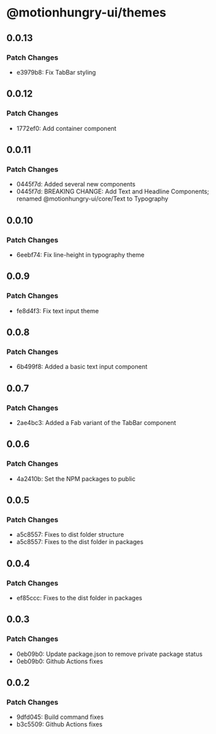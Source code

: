 # @motionhungry-ui/themes

## 0.0.13

### Patch Changes

- e3979b8: Fix TabBar styling

## 0.0.12

### Patch Changes

- 1772ef0: Add container component

## 0.0.11

### Patch Changes

- 0445f7d: Added several new components
- 0445f7d: BREAKING CHANGE: Add Text and Headline Components; renamed @motionhungry-ui/core/Text to Typography

## 0.0.10

### Patch Changes

- 6eebf74: Fix line-height in typography theme

## 0.0.9

### Patch Changes

- fe8d4f3: Fix text input theme

## 0.0.8

### Patch Changes

- 6b499f8: Added a basic text input component

## 0.0.7

### Patch Changes

- 2ae4bc3: Added a Fab variant of the TabBar component

## 0.0.6

### Patch Changes

- 4a2410b: Set the NPM packages to public

## 0.0.5

### Patch Changes

- a5c8557: Fixes to dist folder structure
- a5c8557: Fixes to the dist folder in packages

## 0.0.4

### Patch Changes

- ef85ccc: Fixes to the dist folder in packages

## 0.0.3

### Patch Changes

- 0eb09b0: Update package.json to remove private package status
- 0eb09b0: Github Actions fixes

## 0.0.2

### Patch Changes

- 9dfd045: Build command fixes
- b3c5509: Github Actions fixes
